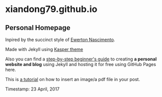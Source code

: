 # xiandong79.github.io

## Personal Homepage


Inpired by the succinct style of [Ewerton Nascimento](https://ewertonorg.github.io/).

Made with Jekyll using [Kasper theme](https://github.com/rosario/kasper)

Also you can find a [step-by-step beginner's guide](http://jmcglone.com/guides/github-pages/) to creating **a personal website and blog** using Jekyll and hosting it for free using GitHub Pages here.

This is [a tutorial](https://jekyllrb.com/docs/posts/) on how to insert an image/a pdf file in your post.

Timestamp: 23 April, 2017
